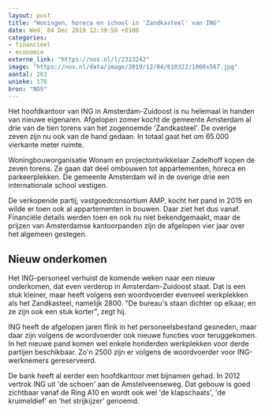 ```yaml
---
layout: post
title: "Woningen, horeca en school in 'Zandkasteel' van ING"
date: Wed, 04 Dec 2019 12:39:58 +0100
categories: 
- financieel 
- economie 
externe_link: "https://nos.nl/l/2313242"
image: "https://nos.nl/data/image/2019/12/04/610322/1008x567.jpg"
aantal: 263
unieke: 170
bron: "NOS"
---
```


<p>Het hoofdkantoor van ING in Amsterdam-Zuidoost is nu helemaal in handen van nieuwe eigenaren. Afgelopen zomer kocht de gemeente Amsterdam al drie van de tien torens van het zogenoemde 'Zandkasteel'. De overige zeven zijn nu ook van de hand gedaan. In totaal gaat het om 65.000 vierkante meter ruimte.</p>
<p>Woningbouworganisatie Wonam en projectontwikkelaar Zadelhoff kopen de zeven torens. Ze gaan dat deel ombouwen tot appartementen, horeca en parkeerplekken. De gemeente Amsterdam wil in de overige drie een internationale school vestigen.</p>
<p>De verkopende partij, vastgoedconsortium AMP, kocht het pand in 2015 en wilde er toen ook al appartementen in bouwen. Daar ziet het dus vanaf. Financiële details werden toen en ook nu niet bekendgemaakt, maar de prijzen van Amsterdamse kantoorpanden zijn de afgelopen vier jaar over het algemeen gestegen.</p>
<h2>Nieuw onderkomen</h2>
<p>Het ING-personeel verhuist de komende weken naar een nieuw onderkomen, dat even verderop in Amsterdam-Zuidoost staat. Dat is een stuk kleiner, maar heeft volgens een woordvoerder evenveel werkplekken als het Zandkasteel, namelijk 2800. "De bureau's staan dichter op elkaar, en ze zijn ook een stuk korter", zegt hij.</p>
<p>ING heeft de afgelopen jaren flink in het personeelsbestand gesneden, maar daar zijn volgens de woordvoerder ook nieuwe functies voor teruggekomen. In het nieuwe pand komen wel enkele honderden werkplekken voor derde partijen beschikbaar. Zo'n 2500 zijn er volgens de woordvoerder voor ING-werknemers gereserveerd.</p>
<p>De bank heeft al eerder een hoofdkantoor met bijnamen gehad. In 2012 vertrok ING uit 'de schoen' aan de Amstelveenseweg. Dat gebouw is goed zichtbaar vanaf de Ring A10 en wordt ook wel 'de klapschaats', 'de kruimeldief' en 'het strijkijzer' genoemd.</p>
